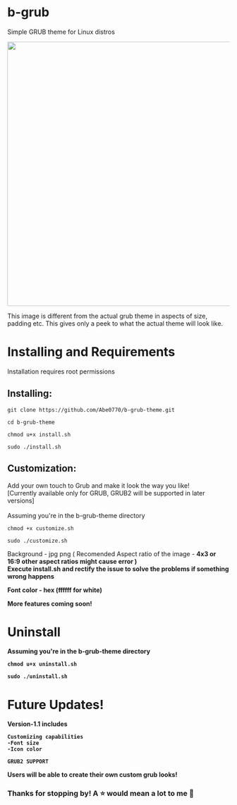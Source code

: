 # b-grub
Simple GRUB theme for Linux distros

<img src="https://user-images.githubusercontent.com/76398370/208979692-8e07e45d-d139-4718-9653-b12cee0d1f9e.png" width="600">

This image is different from the actual grub theme in aspects of size, padding etc. This gives only a peek to what the actual theme will look like. 

# Installing and Requirements
<p> Installation requires root permissions </p>

## Installing:
```
git clone https://github.com/Abe0770/b-grub-theme.git

cd b-grub-theme

chmod u+x install.sh

sudo ./install.sh
```

## Customization:
<p>Add your own touch to Grub and make it look the way you like!<br>
[Currently available only for GRUB, GRUB2 will be supported in later versions]
<br><br>Assuming you're in the b-grub-theme directory</p>

```
chmod +x customize.sh

sudo ./customize.sh
```
<p>Background - jpg png ( Recomended Aspect ratio of the image - <b>4x3 or 16:9<b> other aspect ratios might cause error ) <br>Execute install.sh and rectify the issue to solve the problems if something wrong happens</p>

Font color - hex (ffffff for white)

More features coming soon!

# Uninstall
<p>Assuming you're in the b-grub-theme directory</p>

```
chmod u+x uninstall.sh

sudo ./uninstall.sh
```

# Future Updates!
Version-1.1 includes
```
Customizing capabilities
-Font size
-Icon color

GRUB2 SUPPORT
```
Users will be able to create their own custom grub looks!

### Thanks for stopping by! A ⭐️ would mean a lot to me 🥺

